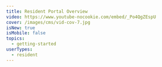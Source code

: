 ```yaml
---
title: Resident Portal Overview
video: https://www.youtube-nocookie.com/embed/_Po4QgZEspU
cover: /images/cms/vid-cov-7.jpg
isNew: true
isMobile: false
topics:
  - getting-started
userTypes:
  - resident
---
```

